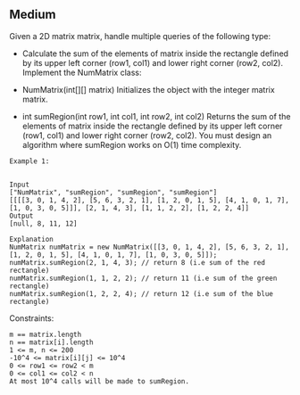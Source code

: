 Medium
---
Given a 2D matrix matrix, handle multiple queries of the following type:

* Calculate the sum of the elements of matrix inside the rectangle defined by its upper left corner (row1, col1) and lower right corner (row2, col2).
Implement the NumMatrix class:

* NumMatrix(int[][] matrix) Initializes the object with the integer matrix matrix.
* int sumRegion(int row1, int col1, int row2, int col2) Returns the sum of the elements of matrix inside the rectangle defined by its upper left corner (row1, col1) and lower right corner (row2, col2).
You must design an algorithm where sumRegion works on O(1) time complexity.

 
```
Example 1:


Input
["NumMatrix", "sumRegion", "sumRegion", "sumRegion"]
[[[[3, 0, 1, 4, 2], [5, 6, 3, 2, 1], [1, 2, 0, 1, 5], [4, 1, 0, 1, 7], [1, 0, 3, 0, 5]]], [2, 1, 4, 3], [1, 1, 2, 2], [1, 2, 2, 4]]
Output
[null, 8, 11, 12]

Explanation
NumMatrix numMatrix = new NumMatrix([[3, 0, 1, 4, 2], [5, 6, 3, 2, 1], [1, 2, 0, 1, 5], [4, 1, 0, 1, 7], [1, 0, 3, 0, 5]]);
numMatrix.sumRegion(2, 1, 4, 3); // return 8 (i.e sum of the red rectangle)
numMatrix.sumRegion(1, 1, 2, 2); // return 11 (i.e sum of the green rectangle)
numMatrix.sumRegion(1, 2, 2, 4); // return 12 (i.e sum of the blue rectangle)
``` 

Constraints:
```
m == matrix.length
n == matrix[i].length
1 <= m, n <= 200
-10^4 <= matrix[i][j] <= 10^4
0 <= row1 <= row2 < m
0 <= col1 <= col2 < n
At most 10^4 calls will be made to sumRegion.
```
